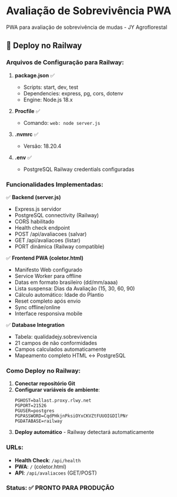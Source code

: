 # Avaliação de Sobrevivência PWA

PWA para avaliação de sobrevivência de mudas - JY Agroflorestal

## 🚀 Deploy no Railway

### Arquivos de Configuração para Railway:

1. **package.json** ✅
   - Scripts: start, dev, test
   - Dependencies: express, pg, cors, dotenv
   - Engine: Node.js 18.x

2. **Procfile** ✅
   - Comando: `web: node server.js`

3. **.nvmrc** ✅ 
   - Versão: 18.20.4

4. **.env** ✅
   - PostgreSQL Railway credentials configuradas

### Funcionalidades Implementadas:

✅ **Backend (server.js)**
- Express.js servidor
- PostgreSQL connectivity (Railway)
- CORS habilitado
- Health check endpoint
- POST /api/avaliacoes (salvar)
- GET /api/avaliacoes (listar)
- PORT dinâmica (Railway compatible)

✅ **Frontend PWA (coletor.html)**
- Manifesto Web configurado
- Service Worker para offline
- Datas em formato brasileiro (dd/mm/aaaa)
- Lista suspensa: Dias da Avaliação (15, 30, 60, 90)
- Cálculo automático: Idade do Plantio
- Reset completo após envio
- Sync offline/online
- Interface responsiva mobile

✅ **Database Integration**
- Tabela: qualidadejy.sobrevivencia
- 21 campos de não conformidades
- Campos calculados automaticamente
- Mapeamento completo HTML ↔ PostgreSQL

### Como Deploy no Railway:

1. **Conectar repositório Git**
2. **Configurar variáveis de ambiente**:
   ```
   PGHOST=ballast.proxy.rlwy.net
   PGPORT=21526
   PGUSER=postgres
   PGPASSWORD=CqdPHkjnPksiOYxCKVZtFUUOIGDIlPNr
   PGDATABASE=railway
   ```
3. **Deploy automático** - Railway detectará automaticamente

### URLs:
- **Health Check**: `/api/health`
- **PWA**: `/` (coletor.html)
- **API**: `/api/avaliacoes` (GET/POST)

### Status: ✅ PRONTO PARA PRODUÇÃO